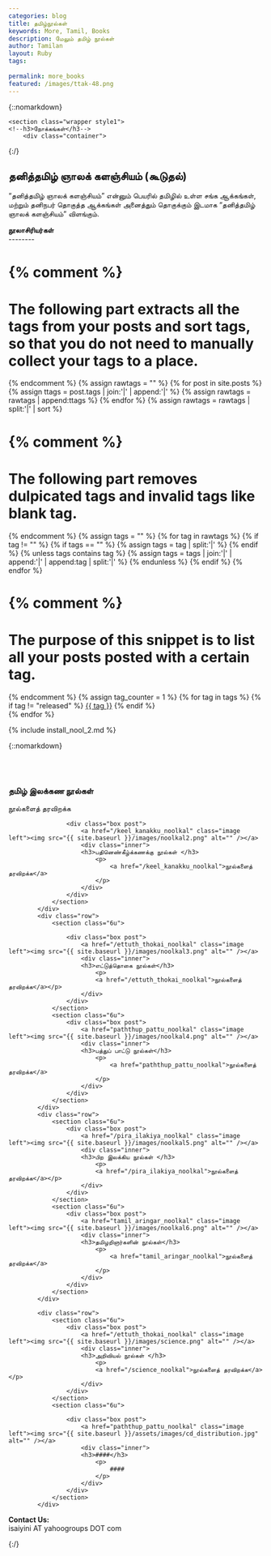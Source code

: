 ```yaml
---
categories: blog
title: தமிழ்நூல்கள்
keywords: More, Tamil, Books
description: மேலும் தமிழ் நூல்கள்
author: Tamilan
layout: Ruby 
tags:
 
permalink: more_books
featured: /images/ttak-48.png
---
```

{::nomarkdown}
<!-- Posts -->
	<section class="wrapper style1">
	<!--h3>நோக்கங்கள்</h3-->
		<div class="container">
{:/}
## தனித்தமிழ் ஞாலக் களஞ்சியம் (கூடுதல்)

“தனித்தமிழ் ஞாலக் களஞ்சியம்” என்னும் பெயரில் தமிழில் உள்ள சங்க ஆக்கங்கள், மற்றும் தனிநபர் தொகுத்த ஆக்கங்கள் அனைத்தும் தொகுக்கும் இடமாக “தனித்தமிழ் ஞாலக் களஞ்சியம்” விளங்கும்.

<P>
<B>நூலாசிரியர்கள்</B><BR/>--------<BR/>

{% comment %}
=======================
The following part extracts all the tags from your posts and sort tags, so that you do not need to manually collect your tags to a place.
=======================
{% endcomment %}
{% assign rawtags = "" %}
{% for post in site.posts %}
 {% assign ttags = post.tags | join:'|' | append:'|' %}
 {% assign rawtags = rawtags | append:ttags %}
{% endfor %}
{% assign rawtags = rawtags | split:'|' | sort %}

{% comment %}
=======================
The following part removes dulpicated tags and invalid tags like blank tag.
=======================
{% endcomment %}
{% assign tags = "" %}
{% for tag in rawtags %}
 {% if tag != "" %}
  {% if tags == "" %}
   {% assign tags = tag | split:'|' %}
  {% endif %}
  {% unless tags contains tag %}
   {% assign tags = tags | join:'|' | append:'|' | append:tag | split:'|' %}
  {% endunless %}
 {% endif %}
{% endfor %}

{% comment %}
=======================
The purpose of this snippet is to list all your posts posted with a certain tag.
=======================
{% endcomment %}
{% assign tag_counter = 1 %}
{% for tag in tags %}
{% if tag != "released" %}
		<a href="{{ site.url }}/tag/{{ tag }}">{{ tag }}</a>
{% endif %}		
{% endfor %}
</P>

{% include install_nool_2.md %}

{::nomarkdown}
			<div class="row">
				<section class="6u">				
					<div class="box post">
						<a href="/tamil_grammer" class="image left"><img src="{{ site.baseurl }}/images/noolkal1.png" alt="" /></a>
						<div class="inner">							
						<h3>தமிழ் இலக்கண நூல்கள்</h3>
							<p>நூல்களைத் தரவிறக்க</p>
						</div>
					</div>
				</section>
				<section class="6u">
				
					<div class="box post">
						<a href="/keel_kanakku_noolkal" class="image left"><img src="{{ site.baseurl }}/images/noolkal2.png" alt="" /></a>
						<div class="inner">							
						<h3>பதினெண்கீழ்க்கணக்கு நூல்கள் </h3>
							<p>
								<a href="/keel_kanakku_noolkal">நூல்களைத் தரவிறக்க</a>
							</p>
						</div>
					</div>
				</section>
			</div>
			<div class="row">
				<section class="6u">
				
					<div class="box post">
						<a href="/ettuth_thokai_noolkal" class="image left"><img src="{{ site.baseurl }}/images/noolkal3.png" alt="" /></a>
						<div class="inner">							
						<h3>எட்டுத்தொகை நூல்கள்</h3>
							<p> 
							<a href="/ettuth_thokai_noolkal">நூல்களைத் தரவிறக்க</a></p>
						</div>
					</div>
				</section>
				<section class="6u">				
					<div class="box post">
						<a href="paththup_pattu_noolkal" class="image left"><img src="{{ site.baseurl }}/images/noolkal4.png" alt="" /></a>
						<div class="inner">							
						<h3>பத்துப் பாட்டு நூல்கள்</h3>
							<p>
								<a href="paththup_pattu_noolkal">நூல்களைத் தரவிறக்க</a>
							</p>
						</div>
					</div>
				</section>
			</div>
			<div class="row">
				<section class="6u">				
					<div class="box post">
						<a href="/pira_ilakiya_noolkal" class="image left"><img src="{{ site.baseurl }}/images/noolkal5.png" alt="" /></a>
						<div class="inner">							
						<h3>பிற இலக்கிய நூல்கள் </h3>
							<p>
							<a href="/pira_ilakiya_noolkal">நூல்களைத் தரவிறக்க</a></p>
						</div>
					</div>
				</section>
				<section class="6u">				
					<div class="box post">
						<a href="tamil_aringar_noolkal" class="image left"><img src="{{ site.baseurl }}/images/noolkal6.png" alt="" /></a>
						<div class="inner">							
						<h3>தமிழறிஞர்களின் நூல்கள்</h3>
							<p>
								<a href="tamil_aringar_noolkal">நூல்களைத் தரவிறக்க</a>
							</p>
						</div>
					</div>
				</section>
			</div>
			
			<div class="row">
				<section class="6u">				
					<div class="box post">
						<a href="/ettuth_thokai_noolkal" class="image left"><img src="{{ site.baseurl }}/images/science.png" alt="" /></a>
						<div class="inner">							
						<h3>அறிவியல் நூல்கள் </h3>
							<p>
							<a href="/science_noolkal">நூல்களைத் தரவிறக்க</a></p>
						</div>
					</div>
				</section>
				<section class="6u">
				
					<div class="box post">
						<a href="paththup_pattu_noolkal" class="image left"><img src="{{ site.baseurl }}/assets/images/cd_distribution.jpg" alt="" /></a>
						<div class="inner">							
						<h3>####</h3>
							<p>
								####
							</p>
						</div>
					</div>
				</section>
			</div>
**Contact Us:**<br>isaiyini AT yahoogroups DOT com
		</div>
	</section>
{:/}




